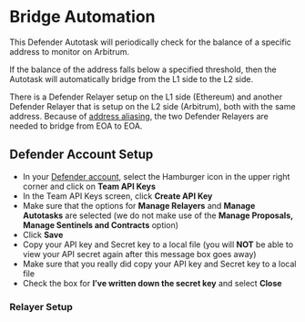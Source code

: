 # Bridge Automation

This Defender Autotask will periodically check for the balance of a specific address to monitor on Arbitrum.

If the balance of the address falls below a specified threshold, then the Autotask will automatically bridge
from the L1 side to the L2 side.

There is a Defender Relayer setup on the L1 side (Ethereum) and another Defender Relayer that is setup on
the L2 side (Arbitrum), both with the same address. Because of [address aliasing](https://developer.arbitrum.io/arbos/l1-to-l2-messaging#eth-deposits), 
the two Defender Relayers are needed to bridge from EOA to EOA.

## Defender Account Setup

- In your [Defender account](https://defender.openzeppelin.com/), select the Hamburger icon in the upper right corner and click on **Team API Keys**
- In the Team API Keys screen, click **Create API Key**
- Make sure that the options for **Manage Relayers** and **Manage Autotasks** are selected (we do not make use of the **Manage Proposals, Manage Sentinels and Contracts** option)
- Click **Save**
- Copy your API key and Secret key to a local file (you will **NOT** be able to view your API secret again after this message box goes away)
- Make sure that you really did copy your API key and Secret key to a local file
- Check the box for **I’ve written down the secret key** and select **Close**

### Relayer Setup

